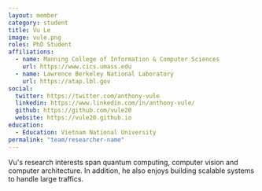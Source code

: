 ```yaml
---
layout: member
category: student
title: Vu Le
image: vule.png
roles: PhD Student
affiliations:
  - name: Manning College of Information & Computer Sciences
    url: https://www.cics.umass.edu
  - name: Lawrence Berkeley National Laboratory
    url: https://atap.lbl.gov
social:
  twitter: https://twitter.com/anthony-vule
  linkedin: https://www.linkedin.com/in/anthony-vule/
  github: https://github.com/vule20
  website: https://vule20.github.io
education:
  - Education: Vietnam National University
permalink: "team/researcher-name"
---
```


Vu's research interests span quantum computing, computer vision and computer architecture. In addition, he also enjoys building scalable systems to handle large traffics.
